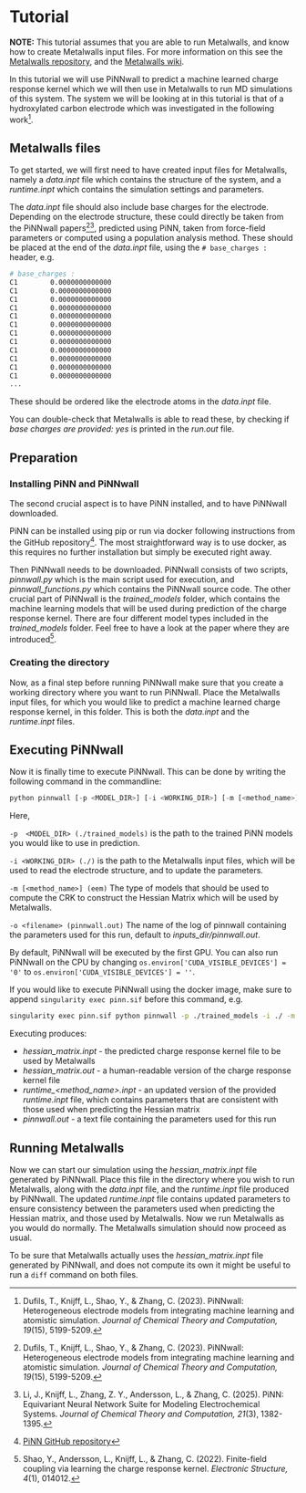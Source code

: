 # Tutorial

**NOTE:** This tutorial assumes that you are able to run Metalwalls, and know how to create Metalwalls input files. For more information on this see the [Metalwalls repository](https://gitlab.com/ampere2/metalwalls), and the [Metalwalls wiki](https://gitlab.com/ampere2/metalwalls/-/wikis/home).

In this tutorial we will use PiNNwall to predict a machine learned charge response kernel which we will then use in Metalwalls to run MD simulations of this system. The system we will be looking at in this tutorial is that of a hydroxylated carbon electrode which was investigated in the following work[^1].

## Metalwalls files

To get started, we will first need to have created input files for Metalwalls, namely a *data.inpt* file which contains the structure of the system, and a *runtime.inpt* which contains the simulation settings and parameters.

The *data.inpt* file should also include base charges for the electrode. Depending on the electrode structure, these could directly be taken from the PiNNwall papers[^2][^3], predicted using PiNN, taken from force-field parameters or computed using a population analysis method. These should be placed at the end of the *data.inpt* file, using the `# base_charges :` header, e.g.

```bash
# base_charges :
C1        0.0000000000000
C1        0.0000000000000
C1        0.0000000000000
C1        0.0000000000000
C1        0.0000000000000
C1        0.0000000000000
C1        0.0000000000000
C1        0.0000000000000
C1        0.0000000000000
C1        0.0000000000000
C1        0.0000000000000
C1        0.0000000000000
...
```

These should be ordered like the electrode atoms in the *data.inpt* file.

You can double-check that Metalwalls is able to read these, by checking if *base charges      are provided: yes* is printed in the *run.out* file.

## Preparation

### Installing PiNN and PiNNwall

The second crucial aspect is to have PiNN installed, and to have PiNNwall downloaded.

PiNN can be installed using pip or run via docker following instructions from the GitHub repository[^4].
The most straightforward way is to use docker, as this requires no further installation but simply be executed right away.

Then PiNNwall needs to be downloaded. PiNNwall consists of two scripts, *pinnwall.py* which is the main script used for execution, and *pinnwall_functions.py* which contains the PiNNwall source code. The other crucial part of PiNNwall is the *trained_models* folder, which contains the machine learning models that will be used during prediction of the charge response kernel. There are four different model types included in the *trained_models* folder. Feel free to have a look at the paper where they are introduced[^5].

### Creating the directory

Now, as a final step before running PiNNwall make sure that you create a working directory where you want to run PiNNwall. Place the Metalwalls input files, for which you would like to predict a machine learned charge response kernel, in this folder. This is both the *data.inpt* and the *runtime.inpt* files.

## Executing PiNNwall

Now it is finally time to execute PiNNwall. This can be done by writing the following command in the commandline:

```python
python pinnwall [-p <MODEL_DIR>] [-i <WORKING_DIR>] [-m [<method_name>]] [-o <filename>]
```

Here,

`-p  <MODEL_DIR> (./trained_models)`
is the path to the trained PiNN models you would like to use in prediction.

`-i <WORKING_DIR> (./)`
is the path to the Metalwalls input files, which will be used to read the electrode structure, and to update the parameters.

`-m [<method_name>] (eem)`
The type of models that should be used to compute the CRK to construct the Hessian Matrix which will be used by Metalwalls.

`-o <filename> (pinnwall.out)`
The name of the log of pinnwall containing the parameters used for this run, default to *inputs_dir/pinnwall.out*.

By default, PiNNwall will be executed by the first GPU. You can also run PiNNwall on the CPU by changing `os.environ['CUDA_VISIBLE_DEVICES'] = '0'` to `os.environ['CUDA_VISIBLE_DEVICES'] = ''`.

If you would like to execute PiNNwall using the docker image, make sure to append `singularity exec pinn.sif` before this command, e.g.

```bash
singularity exec pinn.sif python pinnwall -p ./trained_models -i ./ -m eem
```

Executing produces:

- *hessian_matrix.inpt* - the predicted charge response kernel file to be used by Metalwalls
- *hessian_matrix.out* - a human-readable version of the charge response kernel file
- *runtime_<method_name>.inpt* - an updated version of the provided *runtime.inpt* file, which contains parameters that are consistent with those used when predicting the Hessian matrix
- *pinnwall.out* - a text file containing the parameters used for this run

## Running Metalwalls

Now we can start our simulation using the *hessian_matrix.inpt* file generated by PiNNwall. Place this file in the directory where you wish to run Metalwalls, along with the *data.inpt* file, and the *runtime.inpt* file produced by PiNNwall. The updated *runtime.inpt* file contains updated parameters to ensure consistency between the parameters used when predicting the Hessian matrix, and those used by Metalwalls. Now we run Metalwalls as you would do normally. The Metalwalls simulation should now proceed as usual.

To be sure that Metalwalls actually uses the *hessian_matrix.inpt* file generated by PiNNwall, and does not compute its own it might be useful to run a `diff` command on both files.

[^1]: Dufils, T., Knijff, L., Shao, Y., & Zhang, C. (2023). PiNNwall: Heterogeneous electrode models from integrating machine learning and atomistic simulation. *Journal of Chemical Theory and Computation, 19*(15), 5199-5209.
[^2]: Dufils, T., Knijff, L., Shao, Y., & Zhang, C. (2023). PiNNwall: Heterogeneous electrode models from integrating machine learning and atomistic simulation. *Journal of Chemical Theory and Computation, 19*(15), 5199-5209.
[^3]: Li, J., Knijff, L., Zhang, Z. Y., Andersson, L., & Zhang, C. (2025). PiNN: Equivariant Neural Network Suite for Modeling Electrochemical Systems. *Journal of Chemical Theory and Computation, 21*(3), 1382-1395.
[^4]: [PiNN GitHub repository](https://github.com/Teoroo-CMC/PiNN)
[^5]: Shao, Y., Andersson, L., Knijff, L., & Zhang, C. (2022). Finite-field coupling via learning the charge response kernel. *Electronic Structure, 4*(1), 014012.
